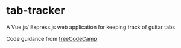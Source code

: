 # tab-tracker
A Vue.js/ Express.js web application for keeping track of guitar tabs

Code guidance from [freeCodeCamp](https://www.youtube.com/watch?v=Fa4cRMaTDUI)
